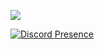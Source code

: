![](https://komarev.com/ghpvc/?Canzade=your-github-Canzade&color=dc143c)


[![Discord Presence](https://lanyard-profile-readme.vercel.app/api/885194342229213184)](https://discord.com/users/885194342229213184)
